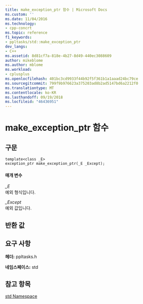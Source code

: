 ```yaml
---
title: make_exception_ptr 함수 | Microsoft Docs
ms.custom: ''
ms.date: 11/04/2016
ms.technology:
- cpp-concrt
ms.topic: reference
f1_keywords:
- ppltasks/std::make_exception_ptr
dev_langs:
- C++
ms.assetid: 8d81cf7a-818e-4b27-8d49-440ec3088609
author: mikeblome
ms.author: mblome
ms.workload:
- cplusplus
ms.openlocfilehash: 401bc3cd9933f44b92f5f361b1a1aaad24bc79ce
ms.sourcegitcommit: 799f9b976623a375203ad8b2ad5147bd6a2212f0
ms.translationtype: MT
ms.contentlocale: ko-KR
ms.lasthandoff: 09/19/2018
ms.locfileid: "46436951"
---
```

# <a name="makeexceptionptr-function"></a>make_exception_ptr 함수

## <a name="syntax"></a>구문

```
template<class _E>
exception_ptr make_exception_ptr(_E _Except);
```

#### <a name="parameters"></a>매개 변수

*_E*<br/>
예외 형식입니다.

*_Except*<br/>
예외 값입니다.

## <a name="return-value"></a>반환 값

## <a name="requirements"></a>요구 사항

**헤더:** ppltasks.h

**네임스페이스:** std

## <a name="see-also"></a>참고 항목

[std Namespace](std-namespace.md)
